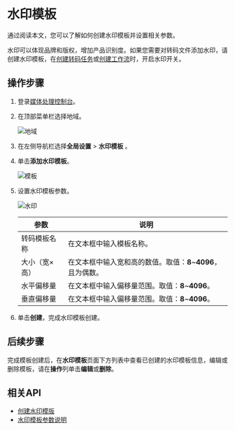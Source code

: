 # 水印模板

通过阅读本文，您可以了解如何创建水印模板并设置相关参数。

水印可以体现品牌和版权，增加产品识别度。如果您需要对转码文件添加水印，请创建水印模板，在[创建转码任务](/cn.zh-CN/控制台指南/任务管理.md)或[创建工作流](/cn.zh-CN/控制台指南/工作流管理/创建工作流.md)时，开启水印开关。

## 操作步骤

1.  登录[媒体处理控制台](https://mps.console.aliyun.com/overview)。

2.  在顶部菜单栏选择地域。

    ![地域](https://static-aliyun-doc.oss-accelerate.aliyuncs.com/assets/img/zh-CN/7340183161/p242178.png)

3.  在左侧导航栏选择**全局设置** \> **水印模板** 。
4.  单击**添加水印模板**。

    ![模板](https://static-aliyun-doc.oss-accelerate.aliyuncs.com/assets/img/zh-CN/9615394161/p246208.png)

5.  设置水印模板参数。

    ![水印](https://static-aliyun-doc.oss-accelerate.aliyuncs.com/assets/img/zh-CN/4262394161/p243121.png)

    |参数|说明|
    |--|--|
    |转码模板名称|在文本框中输入模板名称。|
    |大小（宽×高）|在文本框中输入宽和高的数值。取值：**8**~**4096**，且为偶数。 |
    |水平偏移量|在文本框中输入偏移量范围。取值：**8**~**4096**。 |
    |垂直偏移量|在文本框中输入偏移量范围。取值：**8**~**4096**。 |

6.  单击**创建**，完成水印模板创建。

## 后续步骤

完成模板创建后，在**水印模板**页面下方列表中查看已创建的水印模板信息，编辑或删除模板，请在**操作**列单击**编辑**或**删除**。

## 相关API

-   [创建水印模版](/cn.zh-CN/API参考/水印模板接口/创建水印模版.md)
-   [水印模板参数说明](/cn.zh-CN/API参考/附录/参数详情.md)

